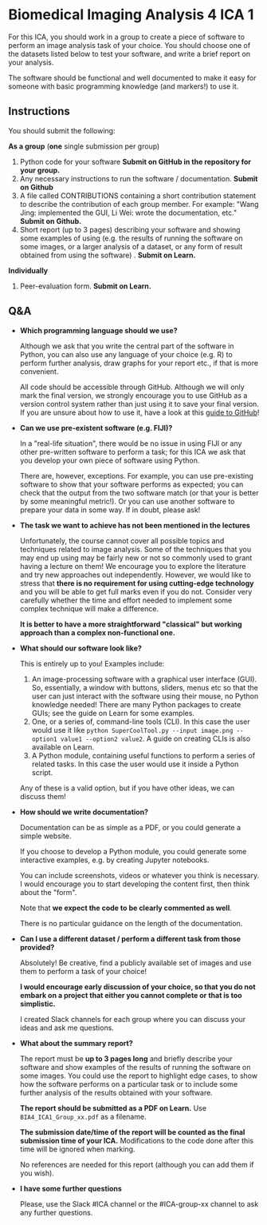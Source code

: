 # Biomedical Imaging Analysis 4 ICA 1

For this ICA, you should work in a group to create a piece of software to perform an image analysis task of your choice. You should choose one of the datasets listed below to test your software, and write a brief report on your analysis.

The software should be functional and well documented to make it easy for someone with basic programming knowledge (and markers!) to use it.

## Instructions

You should submit the following:

**As a group** (**one** single submission per group)
1. Python code for your software **Submit on GitHub in the repository for your group.**
2. Any necessary instructions to run the software / documentation. **Submit on Github**
3. A file called CONTRIBUTIONS containing a short contribution statement to describe the contribution of each group member. For example: "Wang Jing: implemented the GUI, Li Wei: wrote the documentation, etc." **Submit on Github.**
4. Short report (up to 3 pages) describing your software and showing some examples of using (e.g. the results of running the software on some images, or a larger analysis of a dataset, or any form of result obtained from using the software) . **Submit on Learn.**

**Individually**
1. Peer-evaluation form. **Submit on Learn.**

## Q&A

- **Which programming language should we use?**

    Although we ask that you write the central part of the software in Python, you can also use any language of your choice (e.g. R) to perform further analysis, draw graphs for your report etc., if that is more convenient.

    All code should be accessible through GitHub. Although we will only mark the final version, we strongly encourage you to use GitHub as a version control system rather than just using it to save your final version. If you are unsure about how to use it, have a look at this [guide to GitHub](https://guides.github.com/activities/hello-world/)!

- **Can we use pre-existent software (e.g. FIJI)?**

    In a "real-life situation", there would be no issue in using FIJI or any other pre-written software to perform a task; for this ICA we ask that you develop your own piece of software using Python.

    There are, however, exceptions. For example, you can use pre-existing software to show that your software performs as expected; you can check that the output from the two software match (or that your is better by some meaningful metric!). Or you can use another software to prepare your data in some way. If in doubt, please ask!

- **The task we want to achieve has not been mentioned in the lectures**

    Unfortunately, the course cannot cover all possible topics and techniques related to image analysis. Some of the techniques that you may end up using may be fairly new or not so commonly used to grant having a lecture on them! We encourage you to explore the literature and try new approaches out independently. However, we would like to stress that **there is no requirement for using cutting-edge technology** and you will be able to get full marks even if you do not. Consider very carefully whether the time and effort needed to implement some complex technique will make a difference.

    **It is better to have a more straightforward "classical" but working approach than a complex non-functional one.**

- **What should our software look like?**

    This is entirely up to you! Examples include:
    
    1. An image-processing software with a graphical user interface (GUI). So, essentially, a window with buttons, sliders, menus etc so that the user can just interact with the software using their mouse, no Python knowledge needed! There are many Python packages to create GUIs; see the guide on Learn for some examples.
    2. One, or a series of, command-line tools (CLI). In this case the user would use it like `python SuperCoolTool.py --input image.png --option1 value1 --option2 value2`. A guide on creating CLIs is also available on Learn.
    3. A Python module, containing useful functions to perform a series of related tasks. In this case the user would use it inside a Python script.

    Any of these is a valid option, but if you have other ideas, we can discuss them!

- **How should we write documentation?**

    Documentation can be as simple as a PDF, or you could generate a simple website.

    If you choose to develop a Python module, you could generate some interactive examples, e.g. by creating Jupyter notebooks.

    You can include screenshots, videos or whatever you think is necessary.
    I would encourage you to start developing the content first, then think about the "form".

    Note that **we expect the code to be clearly commented as well**.

    There is no particular guidance on the length of the documentation.

- **Can I use a different dataset / perform a different task from those provided?**

    Absolutely! Be creative, find a publicly available set of images and use them to perform a task of your choice!

    **I would encourage early discussion of your choice, so that you do not embark on a project that either you cannot complete or that is too simplistic.**

    I created Slack channels for each group where you can discuss your ideas and ask me questions.

- **What about the summary report?**

    The report must be **up to 3 pages long** and briefly describe your software and show examples of the results of running the software on some images. You could use the report to highlight edge cases, to show how the software performs on a particular task or to include some further analysis of the results obtained with your software.

    **The report should be submitted as a PDF on Learn.** Use `BIA4_ICA1_Group_xx.pdf` as a filename.

    **The submission date/time of the report will be counted as the final submission time of your ICA.** Modifications to the code done after this time will be ignored when marking.

    No references are needed for this report (although you can add them if you wish).

- **I have some further questions**

    Please, use the Slack #ICA channel or the #ICA-group-xx channel to ask any further questions.